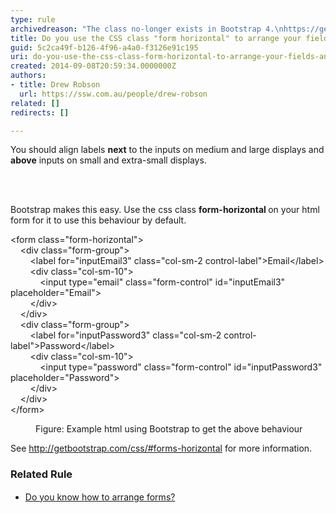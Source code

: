 ```yaml
---
type: rule
archivedreason: "The class no-longer exists in Bootstrap 4.\nhttps://getbootstrap.com/docs/4.5/components/forms/#form-controls \n\nRelated rule: https://rules.ssw.com.au/how-to-align-your-form-labels"
title: Do you use the CSS class "form horizontal" to arrange your fields and labels?
guid: 5c2ca49f-b126-4f96-a4a0-f3126e91c195
uri: do-you-use-the-css-class-form-horizontal-to-arrange-your-fields-and-labels
created: 2014-09-08T20:59:34.0000000Z
authors:
- title: Drew Robson
  url: https://ssw.com.au/people/drew-robson
related: []
redirects: []

---
```



<p>You should align labels <strong>next</strong> to the inputs on medium and large displays and <strong>above</strong> inputs on small and extra-small displays.</p>
<br><excerpt class='endintro'></excerpt><br>
<p>Bootstrap makes this easy. Use the css class <strong>form-horizontal </strong>on your html form for it to use this behaviour by default.</p><dl class="code"><dt> <p>&lt;form class=&quot;form-horizontal&quot;&gt;<br>&#160;&#160;&#160; &lt;div class=&quot;form-group&quot;&gt;<br>&#160;&#160;&#160;&#160;&#160;&#160;&#160; &lt;label for=&quot;inputEmail3&quot; class=&quot;col-sm-2 control-label&quot;&gt;Email&lt;/label&gt;<br>&#160;&#160;&#160;&#160;&#160;&#160;&#160; &lt;div class=&quot;col-sm-10&quot;&gt;<br>&#160;&#160;&#160;&#160;&#160;&#160;&#160;&#160;&#160;&#160;&#160; &lt;input type=&quot;email&quot; class=&quot;form-control&quot; id=&quot;inputEmail3&quot; placeholder=&quot;Email&quot;&gt;<br>&#160;&#160;&#160;&#160;&#160;&#160;&#160; &lt;/div&gt;<br>&#160;&#160;&#160; &lt;/div&gt;<br>&#160;&#160;&#160; &lt;div class=&quot;form-group&quot;&gt;<br>&#160;&#160;&#160;&#160;&#160;&#160;&#160; &lt;label for=&quot;inputPassword3&quot; class=&quot;col-sm-2 control-label&quot;&gt;Password&lt;/label&gt;<br>&#160;&#160;&#160;&#160;&#160;&#160;&#160; &lt;div class=&quot;col-sm-10&quot;&gt;<br>&#160;&#160;&#160;&#160;&#160;&#160;&#160;&#160;&#160;&#160;&#160; &lt;input type=&quot;password&quot; class=&quot;form-control&quot; id=&quot;inputPassword3&quot; placeholder=&quot;Password&quot;&gt;<br>&#160;&#160;&#160;&#160;&#160;&#160;&#160; &lt;/div&gt;<br>&#160;&#160;&#160; &lt;/div&gt;<br>&lt;/form&gt;</p></dt><dd>Figure&#58; Example html using Bootstrap to get the above behaviour</dd></dl><p class="p6">​See <a href="http&#58;//getbootstrap.com/css/#forms-horizontal"> <span class="s7">http&#58;//getbootstrap.com/css/#forms-horizontal</span></a> for more information.</p><h3 class="ssw15-rteElement-H3">Related Rule<br></h3><div><ul><li><span style="line-height&#58;20px;"><a href="/do-you-know-how-to-arrange-forms">Do you know how to arrange forms? </a><br></span></li></ul></div>


